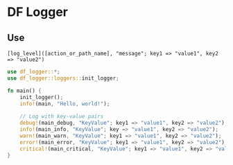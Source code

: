DF Logger
=========

## Use
`[log_level]([action_or_path_name], "message"; key1 => "value1", key2 => "value2")`

```rust
use df_logger::*;
use df_logger::loggers::init_logger;

fn main() {
    init_logger();
    info!(main, "Hello, world!");
    
    // Log with key-value pairs
    debug!(main_debug, "KeyValue"; key1 => "value1", key2 => "value2");
    info!(main_info, "KeyValue"; key => "value1", key2 => "value2");
    warn!(main_warn, "KeyValue"; key1 => "value1", key2 => "value2");
    error!(main_error, "KeyValue"; key1 => "value1", key2 => "value2");
    critical!(main_critical, "KeyValue"; key1 => "value1", key2 => "value2");
}
```